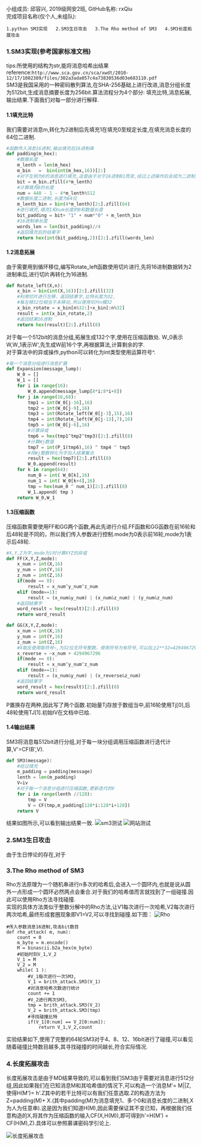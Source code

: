 小组成员: 邱容兴, 2019级网安2班, GitHub名称: rxQiu  
完成项目名称(仅个人,未组队):  


`1.python SM3实现  
2.SM3生日攻击  
3.The Rho method of SM3  
4.SM3长度拓展攻击`
  
### 1.SM3实现(参考国家标准文档)
tips:所使用的结构为str,能将消息哈希出结果  
reference:`http://www.sca.gov.cn/sca/xwdt/2010-12/17/1002389/files/302a3ada057c4a73830536d03e683110.pdf`  
SM3是我国采用的一种密码散列算法,在SHA-256基础上进行改进,消息分组长度为512bit,生成消息摘要长度为256bit.算法流程分为4个部分: 填充比特,消息拓展,输出结果.下面我们对每一部分进行解释.  
#### 1.1填充比特  
我们需要对消息m,转化为2进制后先填充1在填充0至规定长度,在填充消息长度的64位二进制.  
``` python
#函数传入消息16进制,输出填充后16进制串
def padding(m_hex):
    #数据长度
    m_lenth = len(m_hex)
    m_bin   =  bin(int(m_hex,16))[2:]
    #对于左侧为0的消息进行填充,这是由于对于16进制01而言,经过上述操作后会成为二进制1,缺少长度,所以zfill功能为在左侧补0到指定长度,即01即可成为0000 0001,而不是简单的1.
    bit = m_bin.zfill(4*m_lenth)
    #计算填充0的长度
    num = 448 - 1 - 4*m_lenth%512
    #数据长度二进制,长度为64位
    m_lenth_bin = bin(4*m_lenth)[2:].zfill(64)
    #进行填充,填充1和num长度的0和数据长度
    bit_padding = bit+ "1" + num*"0" + m_lenth_bin
    #16进制串长度
    words_len = len(bit_padding)//4
    #返回填充后的结果字
    return hex(int(bit_padding,2))[2:].zfill(words_len)
```

#### 1.2消息拓展  
由于需要用到循环移位,编写Rotate_left函数使用切片进行,先将16进制数据转为2进制串后,进行切片再转化为16进制.
``` python
def Rotate_left(X,n):
    x_bin = bin(int(X,16))[2:].zfill(32)
    #利用切片进行左移，返回结果字,比特长度为32,
    #每左移32位相当于未移动,所以使用切片n模32
    x_bin_rotate = x_bin[n%32:]+x_bin[:n%32]
    result = int(x_bin_rotate,2)
    #返回结果16进制
    return hex(result)[2:].zfill(8)
```

对于每一个512bit的消息分组,拓展生成132个字,使用在压缩函数处. W_0表示W,W_1表示W',先生成W前16个字,再根据算法,计算剩余的字.  
对于算法中的异或操作,python可以转化为int类型使用运算符号^.  
``` python
#每一个消息分组进行消息扩展
def Expansion(message_lump):
    W_0 = []
    W_1 = []
    for i in range(16):
        W_0.append(message_lump[8*i:8*i+8])
    for j in range(16,68):
        tmp1 = int(W_0[j-16],16)
        tmp2 = int(W_0[j-9],16)
        tmp3 = int(Rotate_left(W_0[j-3],15),16)
        tmp4 = int(Rotate_left(W_0[j-13],7),16)
        tmp5 = int(W_0[j-6],16)
        #计算异或
        tmp6 = hex(tmp1^tmp2^tmp3)[2:].zfill(8)
        #计算Wj数值
        tmp7 = int(P_1(tmp6),16) ^ tmp4 ^ tmp5
        #将Wj整数转化为字加入结果集合
        result = hex(tmp7)[2:].zfill(8)
        W_0.append(result)
    for k in range(64):
        num_0 = int( W_0[k],16)
        num_1 = int( W_0[k+4],16)
        tmp = hex(num_0 ^ num_1)[2:].zfill(8)
        W_1.append( tmp )
    return W_0,W_1
```

#### 1.3压缩函数  
压缩函数需要使用FF和GG两个函数,再此先进行介绍.FF函数和GG函数在前16轮和后48轮是不同的，所以我们传入参数进行控制.mode为0表示前16轮,mode为1表示后48轮.  
``` python
#X,Y,Z为字,mode为1时计算XYZ的异或
def FF(X,Y,Z,mode):
    x_num = int(X,16)
    y_num = int(Y,16)
    z_num = int(Z,16)
    if(mode == 0):
        result = x_num^y_num^z_num
    elif (mode==1):
        result = (x_num&y_num) | (x_num&z_num) | (y_num&z_num)
    #返回结果字
    word_result = hex(result)[2:].zfill(8)
    return word_result

def GG(X,Y,Z,mode):
    x_num = int(X,16)
    y_num = int(Y,16)
    z_num = int(Z,16)
    #X取反使用取符号~,为32位无符号整数，使用符号为有符号,可以加上2**32=4294967296,即与上0xFFFFFFFF
    x_reverse = ~x_num + 4294967296
    if(mode == 0):
        result = x_num^y_num^z_num
    elif (mode==1):
        result = (x_num&y_num) | (x_reverse&z_num)
    #返回结果字
    word_result = hex(result)[2:].zfill(8)
    return word_result
```

P置换存在两种,因此写了两个函数.初始量Tj存放于数组当中,前16轮使用Tj[0],后48轮使用TJ[1].初始IV在文档中已给.  
#### 1.4输出结果
SM3将消息每512bit进行分组,对于每一块分组调用压缩函数进行迭代计算,V'=CF(B',V).
```python
def SM3(message):
    #经过填充
    m_padding = padding(message)
    lenth = len(m_padding)
    V=iv
    #对于每一个消息分组进行压缩函数,更新迭代的V
    for i in range(lenth //128):
        tmp = V
        V = CF(tmp,m_padding[128*i:128*i+128])
    return V
```
结果如图所示,可以看到输出结果一致.
![sm3测试](https://user-images.githubusercontent.com/104824678/181903312-450a2e63-5676-4791-a662-940048da9d75.png)
![网站测试](https://user-images.githubusercontent.com/104824678/181903339-22ff6234-d22a-4185-959b-afe079360a0e.png)

### 2.SM3生日攻击  
由于生日悖论的存在,对于

### 3.The Rho method of SM3  
Rho方法原理为一个随机串进行n多次的哈希后,会进入一个圆环内,也就是说从圆外一点形成一个圆环必然两点会重合.对于我们的哈希值而言就找到了一组碰撞.因此可以使用Rho方法寻找碰撞.  
实现的具体方法类似于整数分解中的Rho方法,让V1每次进行一次哈希,V2每次进行两次哈希,最终形成套圈现象即V1=V2,可以寻找到碰撞.如下图：
![Rho](https://user-images.githubusercontent.com/104824678/181913910-1feea42d-b914-4e7e-b519-5c6993857b40.png)


```
#传入参数消息16进制,攻击bit数目
def rho_attack( m, num):
    count = 0
    m_byte = m.encode()
    M = binascii.b2a_hex(m_byte)
    #初始时刻V_1,V_2
    V_1 = M
    V_2 = M
    while( 1 ):
        #V_1每次进行一次SM3,
        V_1 = brith_attack.SM3(V_1)
        #对消息哈希次数进行统计
        count += 1
        #V_2进行两次SM3,
        tmp = brith_attack.SM3(V_2)
        V_2 = brith_attack.SM3(tmp)
        #寻找碰撞比特
        if(V_1[0:num] == V_2[0:num]):
            return V_1,V_2,count
```
实验结果如下,使用了完整的64轮SM3对于4、8、12、16bit进行了碰撞,可以看见随着碰撞比特数目越多,其寻找碰撞的时间越长,符合实际情况.

### 4.长度拓展攻击  
长度拓展攻击是由于MD结果导致的,可以看到我们SM3由于需要对消息进行512分组,因此如果我们在已知消息M和其哈希值的情况下,可以构造一个消息M'= M||Z,使得H(M')= h'.Z其中的若干比特可以有我们任意选取.Z的构造方法为Z=padding(M)+ X.(其中padding(M)为消息填充1、多个0和消息长度的二进制,X为人为任意串).这是因为我们知道H(M),因此需要保证其不变已知，再根据我们任意构造的X,将其作为压缩函数的输入CF(X,H(M)),即可得到h'=H(M') = CF(H(M),Z).具体可以参照慕课密码学引论上.  

![长度拓展攻击](https://user-images.githubusercontent.com/104824678/181911959-b82131e4-01e0-4058-962e-20322422f6d1.png)



